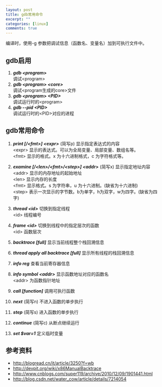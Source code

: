 ```yaml
---
layout: post
title: gdb常用命令
excerpt: ""
categories: [linux]
comments: true
---
```


编译时，使用-g 参数把调试信息（函数名、变量名）加到可执行文件中。


## gdb启用
1. ***gdb \<program\>***  
    调试\<program\>
2. ***gdb \<program\> \<core\>***  
    调试\<program生成的core\>文件
3. ***gdb \<program\> \<PID\>***  
    调试运行时的\<program\>
4. ***gdb --pid \<PID\>***  
    调试运行时的\<PID\>对应的进程

## gdb常用命令
1. ***print [/\<fmt\>] \<expr\>*** (简写p) 显示指定表达式的内容  
	\<expr\> 显示的表达式。可以为全局变量、局部变量、数组名等。  
	\<fmt\>  显示的格式。x 为十六进制格式，c 为字符格式等。

2. ***examine [/\<len\>/\<fmt\>/\<step\>] \<addr\>*** (简写x) 显示指定地址内容
	\<addr\> 显示的内存地址的起始地址  
	\<len\> 显示内存的长度  
	\<fmt\> 显示格式。s 为字符串，u 为十六进制。(缺省为十六进制)  
	\<step\> 表示一次显示的字节数。b为单字，h为双字，w为四字。(缺省为四字)

3. ***thread \<id\>*** 切换到指定线程  
	\<id\> 线程编号  

4. ***frame \<id\>*** 切换到线程中的指定层次的函数  
	\<id\> 函数层次

5. ***backtrace [full]*** 显示当前线程整个栈回溯信息

6. ***thread apply all backtrace [full]*** 显示所有线程的栈回溯信息

7. ***info reg*** 查看当前寄存器信息    

8. ***info symbol \<addr\>*** 显示函数地址对应的函数名  
	\<addr\> 为函数指针地址

9. ***call [function]*** 调用可执行函数

10. ***next*** (简写n) 不进入函数的单步执行

11. ***step*** (简写s) 进入函数的单步执行

12. ***continue*** (简写c) 从断点继续运行

13. ***set $var=1*** 定义临时变量 

## 参考资料
* http://blogread.cn/it/article/3250?f=wb
* http://devpit.org/wiki/x86ManualBacktrace
* http://www.cnblogs.com/super119/archive/2010/12/09/1901441.html
* http://blog.csdn.net/water_cow/article/details/7214054